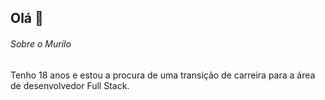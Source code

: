 ## Olá 👋

###### Sobre o Murilo
Tenho 18 anos e estou a procura de uma transição de carreira para a área de desenvolvedor Full Stack.
